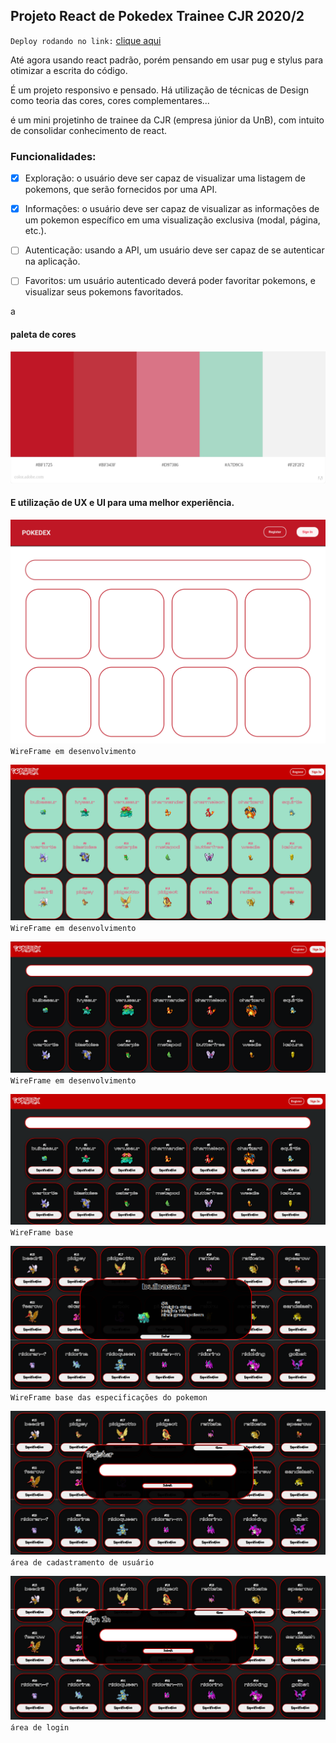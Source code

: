 ## Projeto React de Pokedex Trainee CJR 2020/2

`Deploy rodando no link:` [clique aqui](https://lveloz.netlify.app/)


Até agora usando react padrão, porém pensando em usar pug e stylus para otimizar a escrita do código.

É um projeto responsivo e pensado. Há utilização de técnicas de Design como teoria das cores, cores complementares...


é um mini projetinho de trainee da CJR (empresa júnior da UnB), com intuito de consolidar conhecimento de react.

### Funcionalidades:

- [x] Exploração: o usuário deve ser capaz de visualizar uma listagem de pokemons, que serão fornecidos por uma API.

- [x] Informações: o usuário deve ser capaz de visualizar as informações de um pokemon específico em uma visualização exclusiva (modal, página, etc.).

- [ ] Autenticação: usando a API, um usuário deve ser capaz de se autenticar na aplicação.

- [ ] Favoritos: um usuário autenticado deverá poder favoritar pokemons, e visualizar seus pokemons favoritados.



a
#### paleta de cores
![paleta de cores utilizada, título 152 Brazilian Artists Pokedex Project](./wireframes/paletadecores.jpeg)

#### E utilização de UX e UI para uma melhor experiência.


![base que será montada o projeto](./wireframes/Pokedex.png)
`WireFrame em desenvolvimento`

![base que será montada o projeto](./wireframes/pokedexv0.5.png)
`WireFrame em desenvolvimento`


![base que será montada o projeto](./wireframes/pokedexV0.6.png)
`WireFrame em desenvolvimento`

![wireframe base](./wireframes/pokedexv1.0.png)
`WireFrame base`

![wireframe base](./wireframes/espec.png)
`WireFrame base das especificações do pokemon`

![wireframe base](./wireframes/register.png)
`área de cadastramento de usuário`

![wireframe base](./wireframes/login.png)
`área de login`
